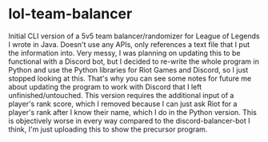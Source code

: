 # lol-team-balancer
Initial CLI version of a 5v5 team balancer/randomizer for League of Legends I wrote in Java.
Doesn't use any APIs, only references a text file that I put the information into.
Very messy, I was planning on updating this to be functional with a Discord bot,
but I decided to re-write the whole program in Python and use the Python libraries for Riot Games and Discord, so I just stopped looking at this. That's why you can see some notes for future me about updating the program to work with Discord that I left unfinished/untouched.
This version requires the additional input of a player's rank score, which I removed because I can just ask Riot for a player's rank after I know their name, which I do in the Python version.
This is objectively worse in every way compared to the discord-balancer-bot I think, I'm just uploading this to show the precursor program.
